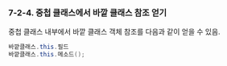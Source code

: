 ### 7-2-4. 중첩 클래스에서 바깥 클래스 참조 얻기

중첩 클래스 내부에서 바깥 클래스 객체 참조를 다음과 같이 얻을 수 있음.

```java
바깥클래스.this.필드
바깥클래스.this.메소드();
```
